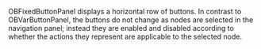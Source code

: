 OBFixedButtonPanel displays a horizontal row of buttons. In contrast to OBVarButtonPanel, the buttons do not change as nodes are selected in the navigation panel; instead they are enabled and disabled according to whether the actions they represent are applicable to the selected node.